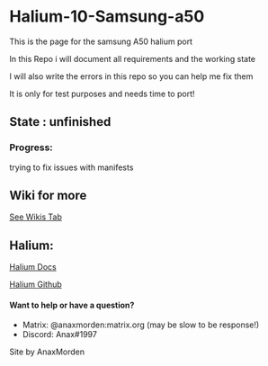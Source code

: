# Halium-10-Samsung-a50
This is the page for the samsung A50 halium port

In this Repo i will document all requirements and the working state

I will also write the errors in this repo so you can help me fix them

It is only for test purposes and needs time to port!


## State : unfinished

### Progress:
trying to fix issues with manifests

## Wiki for more
[ See Wikis Tab ](https://github.com/AnaxMorden/Halium-10-Samsung-a50/wiki)

## Halium:
[Halium Docs](https://docs.halium.org/en/latest/)

[Halium Github](https://github.com/Halium)


#### Want to help or have a question?
* Matrix: @anaxmorden:matrix.org (may be slow to be response!)
* Discord: Anax#1997

Site by AnaxMorden
